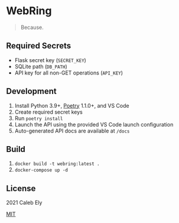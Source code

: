 # WebRing

> Because.

## Required Secrets

- Flask secret key (`SECRET_KEY`)
- SQLite path (`DB_PATH`)
- API key for all non-GET operations (`API_KEY`)

## Development

1. Install Python 3.9+, [Poetry](https://poetry.eustace.io/) 1.1.0+, and VS Code
1. Create required secret keys
1. Run `poetry install`
1. Launch the API using the provided VS Code launch configuration
1. Auto-generated API docs are available at `/docs`

## Build

1. `docker build -t webring:latest .`
1. `docker-compose up -d`

## License

2021 Caleb Ely

[MIT](LICENSE)
